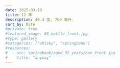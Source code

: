 ```yaml
---
date: 2025-03-10
title: 12 年
description: 40.4 度, 700 毫升.
sort_by: Date
#private: true
#featured_image: 03_bottle_front.jpg
#type: gallery
#categories: ["whisky", "springbank"]
#resources:
#  - src: springbank/aged_32_years/box_front.jpg
#    title: "anyway"
---
```

